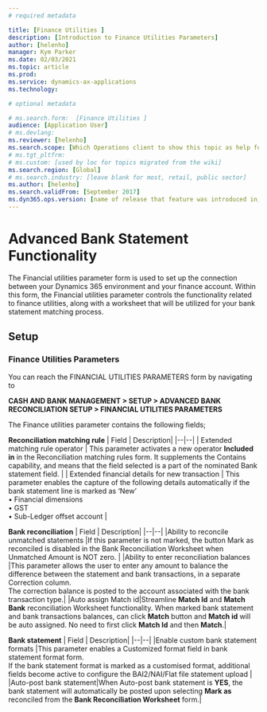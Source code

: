 ```yaml
---
# required metadata

title: [Finance Utilities ]
description: [Introduction to Finance Utilities Parameters]
author: [helenho]
manager: Kym Parker
ms.date: 02/03/2021
ms.topic: article
ms.prod: 
ms.service: dynamics-ax-applications
ms.technology: 

# optional metadata

# ms.search.form:  [Finance Utilities ]
audience: [Application User]
# ms.devlang: 
ms.reviewer: [helenho]
ms.search.scope: [Which Operations client to show this topic as help for, to be set by content strategist, see list here: https://microsoft.sharepoint.com/teams/DynDoc/_layouts/15/WopiFrame.aspx?sourcedoc={23419e1c-eb64-42e9-aa9b-79875b428718}&action=edit&wd=target%28Core%20Dynamics%20AX%20CP%20requirements%2Eone%7C4CC185C0%2DEFAA%2D42CD%2D94B9%2D8F2A45E7F61A%2FVersions%20list%20for%20docs%20topics%7CC14BE630%2D5151%2D49D6%2D8305%2D554B5084593C%2F%29]
# ms.tgt_pltfrm: 
# ms.custom: [used by loc for topics migrated from the wiki]
ms.search.region: [Global]
# ms.search.industry: [leave blank for most, retail, public sector]
ms.author: [helenho]
ms.search.validFrom: [September 2017]
ms.dyn365.ops.version: [name of release that feature was introduced in, see list here: https://microsoft.sharepoint.com/teams/DynDoc/_layouts/15/WopiFrame.aspx?sourcedoc={23419e1c-eb64-42e9-aa9b-79875b428718}&action=edit&wd=target%28Core%20Dynamics%20AX%20CP%20requirements%2Eone%7C4CC185C0%2DEFAA%2D42CD%2D94B9%2D8F2A45E7F61A%2FVersions%20list%20for%20docs%20topics%7CC14BE630%2D5151%2D49D6%2D8305%2D554B5084593C%2F%29]
---
```


# Advanced Bank Statement Functionality

The  Financial utilities parameter form is used to set up the connection between your Dynamics 365 environment and your finance account. 
Within this form, the Financial utilities parameter controls the functionality related to finance utilities, 
along with a worksheet that will be utilized for your bank statement matching process. 

## Setup
### Finance Utilities Parameters

You can reach the FINANCIAL UTILITIES PARAMETERS form by navigating to

**CASH AND BANK MANAGEMENT > SETUP > ADVANCED BANK RECONCILIATION SETUP > FINANCIAL UTILITIES PARAMETERS**

The Finance utilities parameter contains the following fields;

**Reconciliation matching rule**
| Field | Description|
|--|--|
| Extended matching rule operator | This parameter activates a new operator **Included in** in the Reconciliation matching rules form. It supplements the Contains capability, and means that the field selected is a part of the nominated Bank statement field. |
| Extended financial details for new transaction | This parameter enables the capture of the following details automatically if the bank statement line is marked as ‘New’ <br> • Financial dimensions <br> • GST  <br> • Sub-Ledger offset account |

**Bank reconciliation**
| Field | Description|
|--|--|
|Ability to reconcile unmatched statements |If this parameter is not marked, the button Mark as reconciled is disabled in the Bank Reconciliation Worksheet when Unmatched Amount is NOT zero. |
|Ability to enter reconciliation balances |This parameter allows the user to enter any amount to balance the difference between the statement and bank transactions, in a separate Correction column. <br> The correction balance is posted to the account associated with the bank transaction type.|
|Auto assign Match id|Streamline **Match Id** and **Match Bank** reconciliation Worksheet functionality. When marked bank statement and bank transactions balances, can click **Match** button and **Match id** will be auto assigned. No need to first click **Match Id** and then **Match**.|

**Bank statement**
| Field | Description|
|--|--|
|Enable custom bank statement formats |This parameter enables a Customized format field in bank statement format form. <br> If the bank statement format is marked as a customised format, additional fields become active to configure the BAI2/NAI/Flat file statement upload |
|Auto-post bank statement|When Auto-post bank statement is **YES**, the bank statement will automatically be posted upon selecting **Mark as** reconciled from the **Bank Reconciliation Worksheet** form.|
